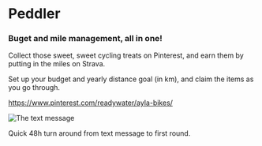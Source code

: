 # Peddler
### Buget and mile management, all in one!

Collect those sweet, sweet cycling treats on Pinterest, and earn them by putting in the miles on Strava.

Set up your budget and yearly distance goal (in km), and claim the items as you go through.

https://www.pinterest.com/readywater/ayla-bikes/

![The text message](https://raw.githubusercontent.com/readywater/peddler/master/theask.png)

Quick 48h turn around from text message to first round.